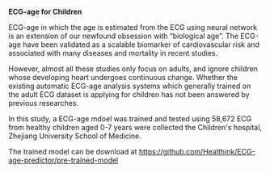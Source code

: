 
**ECG-age for Children**

ECG-age in which the age is estimated from the ECG using neural network is an extension of our newfound obsession with “biological age”. The ECG-age have been validated as a scalable biomarker of cardiovascular risk and associated with many diseases and mortality in recent studies.

However, almost all these studies only focus on adults, and ignore children whose developing heart undergoes continuous change. Whether the existing automatic ECG-age analysis systems which generally trained on the adult ECG dataset is applying for children has not been answered by previous researches.

In this study, a ECG-age mdoel was trained and tested using 58,672 ECG from healthy children aged 0-7 years were collected the Children's hospital, Zhejiang University School of Medicine.



The trained model can be download at https://github.com/Healthink/ECG-age-predictor/pre-trained-model


